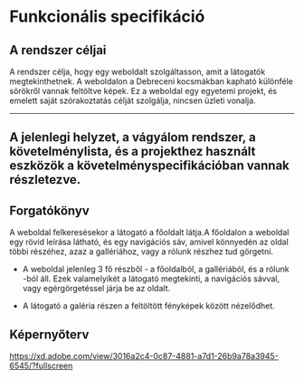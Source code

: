 # Funkcionális specifikáció

## A rendszer céljai

A  rendszer célja, hogy egy weboldalt szolgáltasson, amit a látogatók megtekinthetnek.
A weboldalon a Debreceni kocsmákban kapható különféle sörökről vannak feltöltve képek.
Ez a weboldal egy egyetemi projekt, és emelett saját szórakoztatás célját szolgálja, nincsen üzleti vonalja. 

----

## A jelenlegi helyzet, a vágyálom rendszer, a követelménylista, és a projekthez használt eszközök a követelményspecifikációban vannak részletezve.


## Forgatókönyv

A weboldal felkeresésekor a látogató a főoldalt látja.A főoldalon a weboldal egy rövid leírása
látható, és egy navigációs sáv, amivel könnyedén
az oldal többi részéhez, azaz a gallériához, vagy a rólunk részhez tud görgetni.

+ A weboldal jelenleg 3 fő részből - a főoldalból,
 a gallériából, és a rólunk -ból áll. Ezek valamelyikét a látogató megtekinti, a navigációs sávval, vagy egérgörgetéssel járja be az oldalt.

+ A látogató a galéria részen a feltöltött fényképek között nézelődhet.


## Képernyőterv
https://xd.adobe.com/view/3016a2c4-0c87-4881-a7d1-26b9a78a3945-6545/?fullscreen